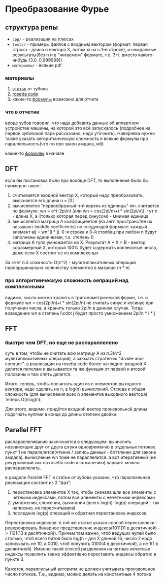 #  Преобразование Фурье

## структура репы

- `cpp/` - реализация на плюсах
- `tests/` - примеры файлов с входным вектором (формат: первая строка - длина n вектора X, потом xi на i+1-й строке), и ожидаемые результаты(без n и в "читаемом" формате, т.е. 3+i, вместо какого-нибудь (3.0, 0.999999))
- `материалы/` - всякие pdf

### материалы

1. [статья](материалы/parallel_fft.pdf) от зубова
2. [rosetta code](https://rosettacode.org/wiki/Fast_Fourier_transform)
3. какие-то [формулы](https://srikarthiks.files.wordpress.com/2019/01/r-parallel-programming-in-c-with-mpi-and-openmp.pdf) возможно для отчета

### что в отчетик

вроде зубов говорил, что надо добавить данные об аппартном устройстве машины, на которой это всё запускалось (подробнее на первой зубовской паре рассказано, надо уточнить). Наверняка нужно также указать алгоритмическую сложность и всякие формулы про параллельность(что-то про закон амдала, мб)

какие-то [формулы](https://srikarthiks.files.wordpress.com/2019/01/r-parallel-programming-in-c-with-mpi-and-openmp.pdf) в начале

## DFT

если бы постановка было про вообще DFT, то выполнение было бы примерно такое:
1. считывается входной вектор X, который надо преобразовать, выясняется его длина n = |X|
2. вычисляется "первообразный n-й корень из единицы" wn. считается по формуле: wn = e^(-2pi/n) (или wn = cos(2pi/n)+i * sin(2pi/n)). тут n - длина X, а i(только которая перед синусом) - мнимая единица
3. вычисляется матрица A коэффициентов (на англ пространстве их называют twiddle coefficients) по следующей формуле: каждый элемент aij = wn^(i * j). 0-я строка и 0-й столбец при любом n будут заполнены единичками, т.к. степень 0
4. матрица A тупо умножается на X. Результат A * X = B - вектор соразмерный X, который 100% будет содержать коплексные числа, даже если X состоит не из комплексных

За счёт п.3 сложность O(n^2) - мультипликативных операций пропорционально количеству элементов в матрице (n * n)

### про алгоритмическую сложность оепраций над комплексными

видимо, число можно хранить в тригонометрической форме, т.е. в формуле wn = cos(2pi/n)+i * sin(2pi/n) не считать синус и косинус при получении числа, а хранить только 2pi/n в данном случае. Тогда возведение wn в степень i\cdot j будет просто умножением 2pi/n * i * j

## FFT
### быстре чем DFT, но еще не распараллелено

суть в том, чтобы не считать всю матрицу A из п.3(n^2 мультипликативных операций), а заюзать стратегию "divide-and-conquer". в реализации на rosetta code более наглядно: входной X делится пополам и вызывается та же функция от первой и второй половины и там опять делится.

Итого, теперь, чтобы посчитать один из n элементов выходного вектора, надо сделать не n, а log(n) вычислений. Отсюда и общая сложность (для вычисления всех n элементов выходного вектора) теперь O(nlog(n).

Для этого, видимо, придётся входной вектор произвольной длины подогнать нулями в конце до длины степени двойки.

## Parallel FFT

распараллеливание заключается в следующем: вычислить независящие друг от друга штуки одновременно в отдельных потоках. пункт 1 не паралелится(чтение / запись данных - боттленек для закона амдала). вычисление wn тоже не параллелится. а вот итеративный (не рекурсивный как на rosetta code к сожалению) вариант можно распараллелить.

в разделе Parallel FFT в статье от зубова указано, что параллельная реализация состоит из 3 "фаз":
1) перестановка элементов X так, чтобы сначала шли все элементы с чётными индексами, потом все элементы с нечётными индексами
2) умножения, сложения, вычитания (всего log(n)-log(p) операций - так написано, не пересчитывала)
3) последние log(p) операций и обратная перестановка индексов

Перестановка индексов: в той же статье указан способ перестановки - реверсировать бинарное представление индекса(1011(11 в десятичной) -> 1101(13 в десятичной)). Причем там важно, чтоб ведущих нулей было столько, чтоб всего битов было log(n - для X длиной 16, число 2 надо записывать не 10, а 0010, чтоб получить 0100(4 в десятичной), а не 1(1 в десяитчной). Именно такой способ разделения на четные нечетные индексы позволить также эффективно переставить индексы обратно в пункте 3.

Кажется, параллельный алгоритм не должен учитывать произвольное число потоков. Т.е., видимо, можно делать на константные 4 потока
